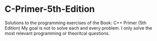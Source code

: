 # C-Primer-5th-Edition
Solutions to the programming exercises of the Book: C++ Primer (5th Edition) 
My goal is not to solve each and every problem. I only solve the most relevant programming or theoritcal questions.
